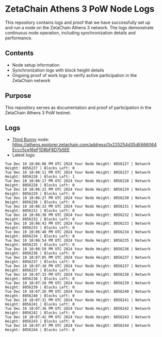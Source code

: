 # ZetaChain Athens 3 PoW Node Logs
This repository contains logs and proof that we have successfully set up and run a node on the ZetaChain Athens 3 network. The logs demonstrate continuous node operation, including synchronization details and performance.

## Contents
- Node setup information
- Synchronization logs with block height details
- Ongoing proof of work logs to verify active participation in the ZetaChain network

## Purpose
This repository serves as documentation and proof of participation in the ZetaChain Athens 3 PoW testnet.

## Logs

- [Third Bunny](https://thirdbunny.xyz/) node: https://athens.explorer.zetachain.com/address/0x225254d35dE666064Eccc5ce16eF1D8bF8D7b5EE
- Latest logs:
```
Tue Dec 10 10:06:06 PM UTC 2024 Your Node Height: 8056227 | Network Height: 8056227 | Blocks Left: 0
Tue Dec 10 10:06:11 PM UTC 2024 Your Node Height: 8056227 | Network Height: 8056228 | Blocks Left: 1
Tue Dec 10 10:06:17 PM UTC 2024 Your Node Height: 8056228 | Network Height: 8056228 | Blocks Left: 0
Tue Dec 10 10:06:22 PM UTC 2024 Your Node Height: 8056229 | Network Height: 8056229 | Blocks Left: 0
Tue Dec 10 10:06:27 PM UTC 2024 Your Node Height: 8056230 | Network Height: 8056230 | Blocks Left: 0
Tue Dec 10 10:06:33 PM UTC 2024 Your Node Height: 8056231 | Network Height: 8056231 | Blocks Left: 0
Tue Dec 10 10:06:38 PM UTC 2024 Your Node Height: 8056232 | Network Height: 8056232 | Blocks Left: 0
Tue Dec 10 10:06:43 PM UTC 2024 Your Node Height: 8056233 | Network Height: 8056233 | Blocks Left: 0
Tue Dec 10 10:06:48 PM UTC 2024 Your Node Height: 8056234 | Network Height: 8056234 | Blocks Left: 0
Tue Dec 10 10:06:54 PM UTC 2024 Your Node Height: 8056235 | Network Height: 8056235 | Blocks Left: 0
Tue Dec 10 10:06:59 PM UTC 2024 Your Node Height: 8056236 | Network Height: 8056236 | Blocks Left: 0
Tue Dec 10 10:07:05 PM UTC 2024 Your Node Height: 8056237 | Network Height: 8056237 | Blocks Left: 0
Tue Dec 10 10:07:10 PM UTC 2024 Your Node Height: 8056237 | Network Height: 8056237 | Blocks Left: 0
Tue Dec 10 10:07:15 PM UTC 2024 Your Node Height: 8056238 | Network Height: 8056238 | Blocks Left: 0
Tue Dec 10 10:07:20 PM UTC 2024 Your Node Height: 8056239 | Network Height: 8056239 | Blocks Left: 0
Tue Dec 10 10:07:26 PM UTC 2024 Your Node Height: 8056240 | Network Height: 8056240 | Blocks Left: 0
Tue Dec 10 10:07:31 PM UTC 2024 Your Node Height: 8056241 | Network Height: 8056241 | Blocks Left: 0
Tue Dec 10 10:07:36 PM UTC 2024 Your Node Height: 8056242 | Network Height: 8056242 | Blocks Left: 0
Tue Dec 10 10:07:42 PM UTC 2024 Your Node Height: 8056243 | Network Height: 8056243 | Blocks Left: 0
Tue Dec 10 10:07:47 PM UTC 2024 Your Node Height: 8056244 | Network Height: 8056244 | Blocks Left: 0
```
